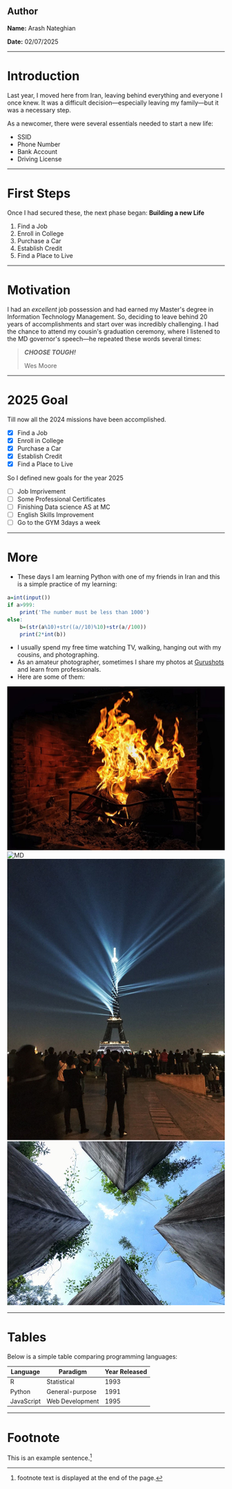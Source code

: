 ## Author
**Name:** Arash Nateghian

**Date:** 02/07/2025

---
# Introduction

Last year, I moved here from Iran, leaving behind everything and everyone I once knew. It was a difficult decision—especially leaving my family—but it was a necessary step.

As a newcomer, there were several essentials needed to start a new life:
- SSID
- Phone Number
- Bank Account
- Driving License

---
# First Steps
Once I had secured these, the next phase began: **Building a new Life**
1. Find a Job
2. Enroll in College
3. Purchase a Car
4. Establish Credit
5. Find a Place to Live

---
# Motivation
I had an *excellent* job possession and had earned my Master's degree in Information Technology Management. So, deciding to leave behind 20 years of accomplishments and start over was incredibly challenging. I had the chance to attend my cousin's graduation ceremony, where I listened to the MD governor's speech—he repeated these words several times:
>**_CHOOSE TOUGH!_**
>
>Wes Moore

---
# 2025 Goal
Till now all the 2024 missions have been accomplished. 
- [x] Find a Job
- [x] Enroll in College
- [x] Purchase a Car
- [x] Establish Credit
- [x] Find a Place to Live

So I defined new goals for the year 2025
- [ ] Job Imprivement
- [ ] Some Professional Certificates
- [ ] Finishing Data science AS at MC
- [ ] English Skills Improvement
- [ ] Go to the GYM 3days a week

---
# More
- These days I am learning Python with one of my friends in Iran and this is a simple practice of my learning:

```r
a=int(input())
if a>999:
    print('The number must be less than 1000')
else:
    b=(str(a%10)+str((a//10)%10)+str(a//100))
    print(2*int(b))
```
- I usually spend my free time watching TV, walking, hanging out with my cousins, and photographing.
- As an amateur photographer, sometimes I share my photos at [Gurushots](https://gurushots.com/) and learn from professionals.
- Here are some of them:

![Fire](https://github.com/kamangirkhan/Data110/blob/main/Fire.png)
![MD](https://github.com/kamangirkhan/Data110/blob/main/MD.png)
![Paris](https://github.com/kamangirkhan/Data110/blob/main/Paris.png)
![Germany](https://github.com/kamangirkhan/Data110/blob/main/Germany.png)




---
# Tables
Below is a simple table comparing programming languages:

| Language  | Paradigm        | Year Released |
|-----------|-----------------|---------------|
| R         | Statistical     | 1993          |
| Python    | General-purpose | 1991          |
| JavaScript| Web Development | 1995          |


---
# Footnote
This is an example sentence.[^label]
[^label]: footnote text is displayed at the end of the page.
